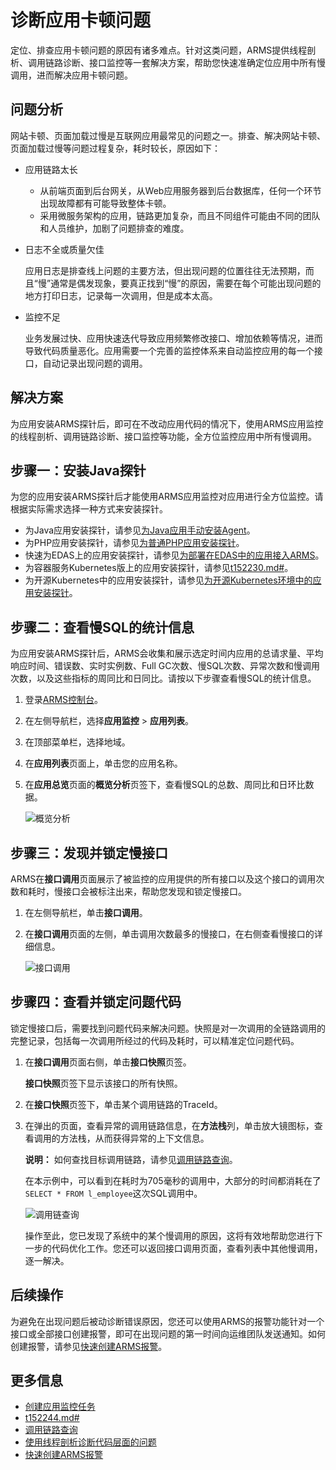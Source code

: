 # 诊断应用卡顿问题

定位、排查应用卡顿问题的原因有诸多难点。针对这类问题，ARMS提供线程剖析、调用链路诊断、接口监控等一套解决方案，帮助您快速准确定位应用中所有慢调用，进而解决应用卡顿问题。

## 问题分析

网站卡顿、页面加载过慢是互联网应用最常见的问题之一。排查、解决网站卡顿、页面加载过慢等问题过程复杂，耗时较长，原因如下：

-   应用链路太长
    -   从前端页面到后台网关，从Web应用服务器到后台数据库，任何一个环节出现故障都有可能导致整体卡顿。
    -   采用微服务架构的应用，链路更加复杂，而且不同组件可能由不同的团队和人员维护，加剧了问题排查的难度。
-   日志不全或质量欠佳

    应用日志是排查线上问题的主要方法，但出现问题的位置往往无法预期，而且“慢”通常是偶发现象，要真正找到“慢”的原因，需要在每个可能出现问题的地方打印日志，记录每一次调用，但是成本太高。

-   监控不足

    业务发展过快、应用快速迭代导致应用频繁修改接口、增加依赖等情况，进而导致代码质量恶化。应用需要一个完善的监控体系来自动监控应用的每一个接口，自动记录出现问题的调用。


## 解决方案

为应用安装ARMS探针后，即可在不改动应用代码的情况下，使用ARMS应用监控的线程剖析、调用链路诊断、接口监控等功能，全方位监控应用中所有慢调用。

## 步骤一：安装Java探针

为您的应用安装ARMS探针后才能使用ARMS应用监控对应用进行全方位监控。请根据实际需求选择一种方式来安装探针。

-   为Java应用安装探针，请参见[为Java应用手动安装Agent](/cn.zh-CN/应用监控/接入应用监控/开始监控Java应用/为Java应用手动安装Agent.md)。
-   为PHP应用安装探针，请参见[为普通PHP应用安装探针](/cn.zh-CN/应用监控/接入应用监控/开始监控PHP应用/为普通PHP应用安装探针.md)。
-   快速为EDAS上的应用安装探针，请参见[为部署在EDAS中的应用接入ARMS](/cn.zh-CN/应用监控/接入应用监控/开始监控Java应用/为部署在EDAS中的应用接入ARMS.md)。
-   为容器服务Kubernetes版上的应用安装探针，请参见[t152230.md\#](/cn.zh-CN/应用监控/接入应用监控/开始监控Java应用/为容器服务Kubernetes版Java应用安装探针.md)。
-   为开源Kubernetes中的应用安装探针，请参见[为开源Kubernetes环境中的应用安装探针](/cn.zh-CN/应用监控/接入应用监控/开始监控Java应用/为开源Kubernetes环境中的应用安装探针.md)。

## 步骤二：查看慢SQL的统计信息

为应用安装ARMS探针后，ARMS会收集和展示选定时间内应用的总请求量、平均响应时间、错误数、实时实例数、Full GC次数、慢SQL次数、异常次数和慢调用次数，以及这些指标的周同比和日同比。请按以下步骤查看慢SQL的统计信息。

1.  登录[ARMS控制台](https://arms.console.aliyun.com/#/home)。

2.  在左侧导航栏，选择**应用监控** \> **应用列表**。

3.  在顶部菜单栏，选择地域。

4.  在**应用列表**页面上，单击您的应用名称。

5.  在**应用总览**页面的**概览分析**页签下，查看慢SQL的总数、周同比和日环比数据。

    ![概览分析](https://static-aliyun-doc.oss-accelerate.aliyuncs.com/assets/img/zh-CN/6342000161/p47125.png)


## 步骤三：发现并锁定慢接口

ARMS在**接口调用**页面展示了被监控的应用提供的所有接口以及这个接口的调用次数和耗时，慢接口会被标注出来，帮助您发现和锁定慢接口。

1.  在左侧导航栏，单击**接口调用**。
2.  在**接口调用**页面的左侧，单击调用次数最多的慢接口，在右侧查看慢接口的详细信息。

    ![接口调用](https://static-aliyun-doc.oss-accelerate.aliyuncs.com/assets/img/zh-CN/7759530161/p47127.png)


## 步骤四：查看并锁定问题代码

锁定慢接口后，需要找到问题代码来解决问题。快照是对一次调用的全链路调用的完整记录，包括每一次调用所经过的代码及耗时，可以精准定位问题代码。

1.  在**接口调用**页面右侧，单击**接口快照**页签。

    **接口快照**页签下显示该接口的所有快照。

2.  在**接口快照**页签下，单击某个调用链路的TraceId。

3.  在弹出的页面，查看异常的调用链路信息，在**方法栈**列，单击放大镜图标，查看调用的方法栈，从而获得异常的上下文信息。

    **说明：** 如何查找目标调用链路，请参见[调用链路查询](/cn.zh-CN/应用监控/控制台功能/调用链路查询.md)。

    在本示例中，可以看到在耗时为705毫秒的调用中，大部分的时间都消耗在了`SELECT * FROM l_employee`这次SQL调用中。

    ![调用链查询](https://static-aliyun-doc.oss-accelerate.aliyuncs.com/assets/img/zh-CN/6342000161/p47129.png)

    操作至此，您已发现了系统中的某个慢调用的原因，这将有效地帮助您进行下一步的代码优化工作。您还可以返回接口调用页面，查看列表中其他慢调用，逐一解决。


## 后续操作

为避免在出现问题后被动诊断错误原因，您还可以使用ARMS的报警功能针对一个接口或全部接口创建报警，即可在出现问题的第一时间向运维团队发送通知。如何创建报警，请参见[快速创建ARMS报警](/cn.zh-CN/快速入门/快速创建ARMS报警.md)。

## 更多信息

-   [创建应用监控任务](/cn.zh-CN/快速入门/创建应用监控任务.md)
-   [t152244.md\#](/cn.zh-CN/应用监控/控制台功能/接口调用.md)
-   [调用链路查询](/cn.zh-CN/应用监控/控制台功能/调用链路查询.md)
-   [使用线程剖析诊断代码层面的问题](/cn.zh-CN/应用监控/使用教程/使用线程剖析诊断代码层面的问题.md)
-   [快速创建ARMS报警](/cn.zh-CN/快速入门/快速创建ARMS报警.md)

